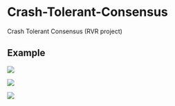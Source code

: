 # Crash-Tolerant-Consensus
Crash Tolerant Consensus (RVR project)

## Example

![](http://oklhb00qa.bkt.clouddn.com/rvr-min1.png)

![](http://oklhb00qa.bkt.clouddn.com/rvr-min2.png)

![](http://oklhb00qa.bkt.clouddn.com/rvr-min3.png)
